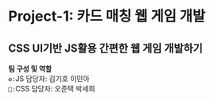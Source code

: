 # Project-1: 카드 매칭 웹 게임 개발
## CSS UI기반 JS활용 간편한 웹 게임 개발하기

**팀 구성 및 역할**<br>
`⚙️:`JS 담당자: 김기호 이민아<br>
`🎨:`CSS 담당자: 오준택 박세희
